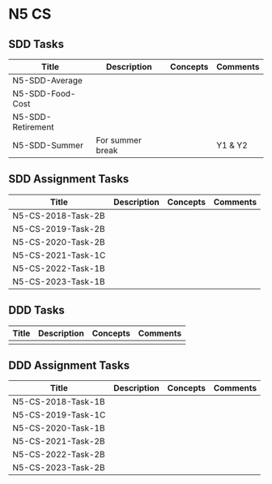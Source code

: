 # N5 CS


## SDD Tasks

| Title             | Description      | Concepts | Comments |
| -----             | -----------      | -------- | -------- |
| N5-SDD-Average    | | | |
| N5-SDD-Food-Cost  | | | |
| N5-SDD-Retirement | | | |
| N5-SDD-Summer     | For summer break |          | Y1 &amp; Y2 |



## SDD Assignment Tasks

| Title              | Description | Concepts | Comments |
| -----              | ----------- | -------- | -------- |
| N5-CS-2018-Task-2B | | | |
| N5-CS-2019-Task-2B | | | |
| N5-CS-2020-Task-2B | | | |
| N5-CS-2021-Task-1C | | | |
| N5-CS-2022-Task-1B | | | |
| N5-CS-2023-Task-1B | | | |



## DDD Tasks

| Title         | Description | Concepts | Comments |
| -----         | ----------- | -------- | -------- |
| | | | | 



## DDD Assignment Tasks

| Title              | Description | Concepts | Comments |
| -----              | ----------- | -------- | -------- |
| N5-CS-2018-Task-1B | | | |
| N5-CS-2019-Task-1C | | | |
| N5-CS-2020-Task-1B | | | |
| N5-CS-2021-Task-2B | | | |
| N5-CS-2022-Task-2B | | | |
| N5-CS-2023-Task-2B | | | |